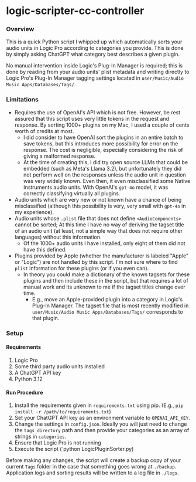 # logic-scripter-cc-controller

### Overview
This is a quick Python script I whipped up which automatically sorts your audio units in Logic Pro according to categories you provide. This is done by simply asking ChatGPT what category best describes a given plugin.

No manual intervention inside Logic's Plug-In Manager is required; this is done by reading from your audio units' plist metadata and writing directly to Logic Pro's Plug-In Manager tagging settings located in `user/Music/Audio Music Apps/Databases/Tags/`. 

### Limitations
- Requires the use of OpenAI's API which is not free. However, be rest assured that this script uses very little tokens in the request and response. By sorting 1000+ plugins on my Mac, I used a couple of cents worth of credits at most. 
  - I did consider to have OpenAI sort the plugins in an entire batch to save tokens, but this introduces more possibility for error on the response. The cost is negligible, especially considering the risk of giving a malformed response.
  - At the time of creating this, I did try open source LLMs that could be embedded (such as Meta's Llama 3.2), but unfortunately they did not perform well on the responses unless the audio unit in question was very widely known. Even then, it even misclassified some Native Instruments audio units. With OpenAI's `gpt-4o` model, it was correctly classifying virtually all plugins.
- Audio units which are very new or not known have a chance of being misclassified (although this possibility is very, very small with `gpt-4o` in my experience).
- Audio units whose `.plist` file that does not define `<AudioComponents>` cannot be sorted; At this time I have no way of deriving the tagset title of an audio unit (at least, not a simple way that does not require other languages) without this information.
  - Of the 1000+ audio units I have installed, only eight of them did not have this defined.
- Plugins provided by Apple (whether the manufacturer is labeled "Apple" or "Logic") are not handled by this script. I'm not sure where to find `plist` information for these plugins (or if you even can).
  - In theory you could make a dictionary of the known tagsets for these plugins and then include these in the script, but that requires a lot of manual work and its unknown to me if the tagset titles change over time.
    - E.g., move an Apple-provided plugin into a category in Logic's Plug-In Manager. The tagset file that is most recently modified in `user/Music/Audio Music Apps/Databases/Tags/` corresponds to that plugin.

### Setup

#### Requirements
1. Logic Pro
2. Some third party audio units installed
3. A ChatGPT API key
4. Python 3.12

#### Run Procedure
1. Install the requirements given in `requirements.txt` using pip. (E.g., `pip install -r /path/to/requirements.txt`)
2. Set your ChatGPT API key as an environment variable to `OPENAI_API_KEY`.
3. Change the settings in `config.json`. Ideally you will just need to change the `tags_directory` path and then provide your categories as an array of strings in `categories`.
4. Ensure that Logic Pro is not running
5. Execute the script (`python LogicPluginSorter.py)

Before making any changes, the script will create a backup copy of your current `Tags` folder in the case that something goes wrong at `./backup`. Application logs and sorting results will be written to a log file in `./logs`.


